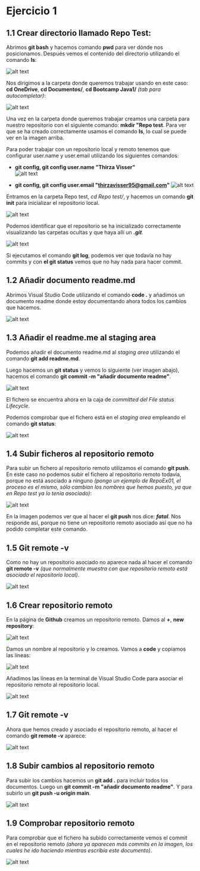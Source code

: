 # Ejercicio 1  
## 1.1 Crear directorio llamado Repo Test:  
Abrimos **git bash** y hacemos comando **pwd** para ver dónde nos posicionamos. Después vemos el contenido del directorio utilizando el comando **ls**:   
  
![alt text](<imagenes repo test 1/Image 1.png>)
  
Nos dirigimos a la carpeta donde queremos trabajar usando en este caso: **cd OneDrive**, **cd Documentos/**, **cd Bootcamp Java1/** *(tab para autocompletar)*:  

![alt text](<imagenes repo test 1/Image 2.png>)  

Una vez en la carpeta donde queremos trabajar creamos una carpeta para nuestro repositorio con el siguiente comando: **mkdir "Repo test**. Para ver que se ha creado correctamente usamos el comando **ls**, lo cual se puede ver en la imagen arriba.  
  
Para poder trabajar con un repositorio local y remoto tenemos que configurar user.name y user.email utilizando los siguientes comandos:  
- **git config, git config user.name "Thirza Visser"**   
  ![alt text](<imagenes repo test 1/Image 3.png>)

- **git config, git config user.email "thirzavisser95@gmail.com"** 
  ![alt text](<imagenes repo test 1/Image 4.png>)
  
Entramos en la carpeta Repo test, *cd Repo test/*, y hacemos un comando **git init** para inicializar el repositorio local.
  
![alt text](<imagenes repo test 1/Image 5.png>)

Podemos identificar que el repositorio se ha inicializado correctamente visualizando las carpetas ocultas y que haya allí un ***.git***.  
  
![alt text](<imagenes repo test 1/Image 6.png>)

Si ejecutamos el comando **git log**, podemos ver que todavía no hay commits y con **el git status** vemos que no hay nada para hacer commit.

## 1.2 Añadir documento readme.md  

Abrimos Visual Studio Code utilizando el comando **code .** y añadimos un documento readme donde estoy documentando ahora todos los cambios que hacemos.  
  
![alt text](<imagenes repo test 1/Image 7.png>)

## 1.3 Añadir el readme.me al staging area  

Podemos añadir el documento readme.md al *staging area* utilizando el comando **git add readme.md**.  

Luego hacemos un **git status** y vemos lo siguiente (ver imagen abajo), hacemos el comando **git commit -m "añadir documento readme"**.  

![alt text](<imagenes repo test 1/Image 8a.png>) 

El fichero se encuentra ahora en la caja de *committed del File status Lifecycle*.  
  
Podemos comprobar que el fichero está en el *staging area* empleando el comando **git status**:  
  
![alt text](<imagenes repo test 1/Image 9a.png>)
  
## 1.4 Subir ficheros al repositorio remoto  

Para subir un fichero al repositorio remoto utilizamos el comando **git push**. En este caso no podemos subir el fichero al repositorio remoto todavía, porque no está asociado a ninguno *(pongo un ejemplo de RepoEx01, el proceso es el mismo, sólo cambian los nombres que hemos puesto, ya que en Repo test ya lo tenía asociado)*:  
  
![alt text](<imagenes repo test 1/Image 9b.png>) 
  
En la imagen podemos ver que al hacer el **git push** nos dice: ***fatal***. Nos responde así, porque no tiene un repositorio remoto asociado así que no ha podido completar este comando.  

## 1.5 Git remote -v  

Como no hay un repositorio asociado no aparece nada al hacer el comando **git remote -v** *(que normalmente muestra con que repositorio remoto está asociado el repositorio local)*.  
  
![alt text](<imagenes repo test 1/Image 10.png>)

## 1.6 Crear repositorio remoto  

En la página de **Github** creamos un repositorio remoto. Damos al **+**, **new repository**:   
  
![alt text](<imagenes repo test 1/Image 11.png>)  
  
Damos un nombre al repositorio y lo creamos. Vamos a **code** y copiamos las líneas:

![alt text](<imagenes repo test 1/Image 12.png>)  

Añadimos las líneas en la terminal de Visual Studio Code para asociar el repositorio remoto al repositorio local.  
  
![alt text](<imagenes repo test 1/Image 13.png>)

## 1.7 Git remote -v  

Ahora que hemos creado y asociado el repositorio remoto, al hacer el comando **git remote -v** aparece: 

![alt text](<imagenes repo test 1/Image 14.png>)

## 1.8 Subir cambios al repositorio remoto  

Para subir los cambios hacemos un **git add .** para incluir todos los documentos. Luego un **git commit -m "añadir documento readme"**. Y para subirlo un **git push -u origin main**.  
  
![alt text](<imagenes repo test 1/Image 15.png>)

## 1.9 Comprobar repositorio remoto  

Para comprobar que el fichero ha subido correctamente vemos el commit en el repositorio remoto *(ahora ya aparecen más commits en la imagen, los cuales he ido haciendo mientras escribía este documento)*.  
  
![alt text](<imagenes repo test 1/Image 16.png>)